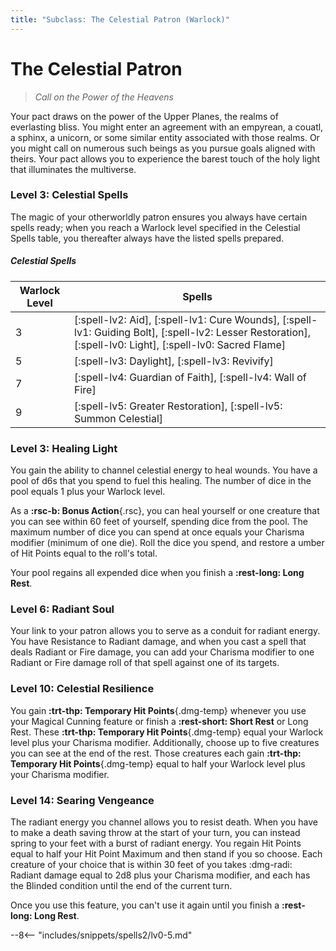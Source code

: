 ```yaml
---
title: "Subclass: The Celestial Patron (Warlock)"
---
```


<p style="display:none">
Call on the Power of the Heavens
</p>

# The Celestial Patron

> *Call on the Power of the Heavens*

Your pact draws on the power of the Upper Planes, the realms of everlasting bliss. You might enter an agreement with an empyrean, a couatl, a sphinx, a unicorn, or some similar entity associated with those realms. Or you might call on numerous such beings as you pursue goals aligned with theirs. Your pact allows you to experience the barest touch of the holy light that illuminates the multiverse.

### Level 3: Celestial Spells

The magic of your otherworldly patron ensures you always have certain spells ready; when you reach a Warlock level specified in the Celestial Spells table, you thereafter always have the listed spells prepared.

##### Celestial Spells

| Warlock Level | Spells |
|---|---|
| 3 | [:spell-lv2: Aid], [:spell-lv1: Cure Wounds], [:spell-lv1: Guiding Bolt], [:spell-lv2: Lesser Restoration], [:spell-lv0: Light], [:spell-lv0: Sacred Flame] |
| 5 | [:spell-lv3: Daylight], [:spell-lv3: Revivify] |
| 7 | [:spell-lv4: Guardian of Faith], [:spell-lv4: Wall of Fire] |
| 9 | [:spell-lv5: Greater Restoration], [:spell-lv5: Summon Celestial] |

### Level 3: Healing Light

You gain the ability to channel celestial energy to heal wounds. You have a pool of d6s that you spend to fuel this healing. The number of dice in the pool equals 1 plus your Warlock level.

As a **:rsc-b: Bonus Action**{.rsc}, you can heal yourself or one creature that you can see within 60 feet of yourself, spending dice from the pool. The maximum number of dice you can spend at once equals your Charisma modifier (minimum of one die). Roll the dice you spend, and restore a umber of Hit Points equal to the roll's total.

Your pool regains all expended dice when you finish a **:rest-long: Long Rest**.

### Level 6: Radiant Soul

Your link to your patron allows you to serve as a conduit for radiant energy. You have Resistance to Radiant damage, and when you cast a spell that deals Radiant or Fire damage, you can add your Charisma modifier to one Radiant or Fire damage roll of that spell against one of its targets.

### Level 10: Celestial Resilience

You gain **:trt-thp: Temporary Hit Points**{.dmg-temp} whenever you use your Magical Cunning feature or finish a **:rest-short: Short Rest** or Long Rest. These **:trt-thp: Temporary Hit Points**{.dmg-temp} equal your Warlock level plus your Charisma modifier. Additionally, choose up to five creatures you can see at the end of the rest. Those creatures each gain **:trt-thp: Temporary Hit Points**{.dmg-temp} equal to half your Warlock level plus your Charisma modifier.

### Level 14: Searing Vengeance

The radiant energy you channel allows you to resist death. When you have to make a death saving throw at the start of your turn, you can instead spring to your feet with a burst of radiant energy. You regain Hit Points equal to half your Hit Point Maximum and then stand if you so choose. Each creature of your choice that is within 30 feet of you takes :dmg-radi: Radiant damage equal to 2d8 plus your Charisma modifier, and each has the Blinded condition until the end of the current turn.

Once you use this feature, you can't use it again until you finish a **:rest-long: Long Rest**.

--8<-- "includes/snippets/spells2/lv0-5.md"